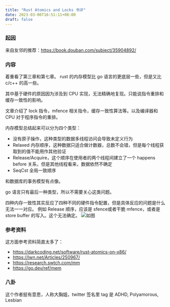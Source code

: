 ```yaml
---
title: "Rust Atomics and Locks 书评"
date: 2023-03-06T16:51:11+08:00
draft: false
---
```


### 起因
来自友邻的推荐：https://book.douban.com/subject/35904892/

### 内容
着重看了第三章和第七章。 rust 的内存模型比 go 语言的更底层一些，但是又比 c/c++ 的高一些。

其中基于硬件的原因因为涉及到 CPU 实现，无法精确地复现。只能说指令重排和缓存一致性的影响。

文章介绍了 lock 指令，mfence 相关指令，缓存一致性算法等。以及编译器和 CPU 对于程序指令的重排。

内存模型总结起来可以分为四个类型：
- 没有原子操作，这种类型的数据多线程访问会导致未定义行为
- Relaxed 内存顺序，这种数据只适合做计数器，总数不会错，但是每个线程获取到的值不能用作其他验证
- Release/Acquire，这个顺序在使用者的两个线程间建立了一个 happens before 关系，但是其他线程看来，数据依然不确定
- SeqCst 全局一致顺序

和数据库的事务模型有点像。

go 语言只有最后一种类型，所以不需要关心这类问题。

四种内存一致性其实反应了四种不同的硬件指令配置，但是具体反应的问题是什么无法一一对应。
例如 Release 顺序，应该是 sfence或者干脆 mfence，或者是 store buffer 的写入。这个无法确定。
![如图](https://blog.871116.xyz/pics/mem.order.jpg)

### 参考资料
这方面参考资料简直太多了：
- https://darkcoding.net/software/rust-atomics-on-x86/
- https://lwn.net/Articles/250967/
- https://research.swtch.com/mm
- https://go.dev/ref/mem

### 八卦
这个作者挺有意思，人称大胸姐，twitter 签名里 tag 是 ADHD, Polyamorous, Lesbian
